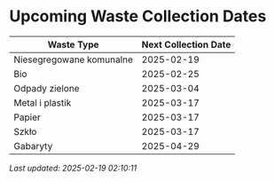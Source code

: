 # Upcoming Waste Collection Dates

| Waste Type | Next Collection Date |
|------------|----------------------|
| Niesegregowane komunalne | 2025-02-19 |
| Bio | 2025-02-25 |
| Odpady zielone | 2025-03-04 |
| Metal i plastik | 2025-03-17 |
| Papier | 2025-03-17 |
| Szkło | 2025-03-17 |
| Gabaryty | 2025-04-29 |


*Last updated: 2025-02-19 02:10:11*
